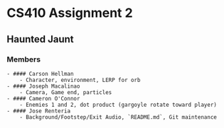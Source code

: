 ﻿# CS410 Assignment 2
## Haunted Jaunt

### Members
    - #### Carson Hellman
        - Character, environment, LERP for orb
    - #### Joseph Macalinao
        - Camera, Game end, particles
    - #### Cameron O'Connor
        - Enemies 1 and 2, dot product (gargoyle rotate toward player)
    - #### Jose Renteria
        - Background/Footstep/Exit Audio, `README.md`, Git maintenance
